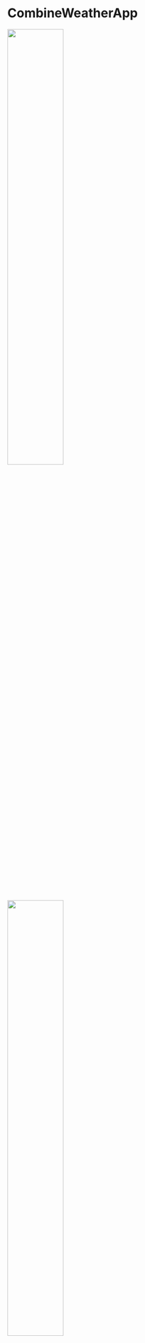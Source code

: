 # CombineWeatherApp

<img src="https://user-images.githubusercontent.com/91916741/232522658-5e108e8d-45d9-4473-8f65-6ff7cfc6ad0e.png" width="50%" />
<img src="https://user-images.githubusercontent.com/91916741/232522677-7feb1a97-79f6-4561-882a-784cd45cb532.png" width="50%" />
